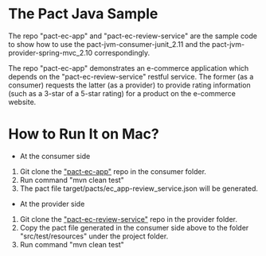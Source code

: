 # The Pact Java Sample

The repo "pact-ec-app" and "pact-ec-review-service" are the sample code to show how to use the pact-jvm-consumer-junit_2.11 and the pact-jvm-provider-spring-mvc_2.10 correspondingly. 

The repo "pact-ec-app" demonstrates an e-commerce application which depends on the "pact-ec-review-service" restful service. The former (as a consumer) requests the latter (as a provider) to provide rating information (such as a 3-star of a 5-star rating) for a product on the e-commerce website.

# How to Run It on Mac?
- At the consumer side
1. Git clone the ["pact-ec-app"](https://github.com/wubin28/pact-ec-app) repo in the consumer folder.
2. Run command "mvn clean test"
3. The pact file target/pacts/ec_app-review_service.json will be generated.

- At the provider side
1. Git clone the ["pact-ec-review-service"](https://github.com/wubin28/pact-ec-review-service) repo in the provider folder.
3. Copy the pact file generated in the consumer side above to the folder "src/test/resources" under the project folder.
4. Run command "mvn clean test"


